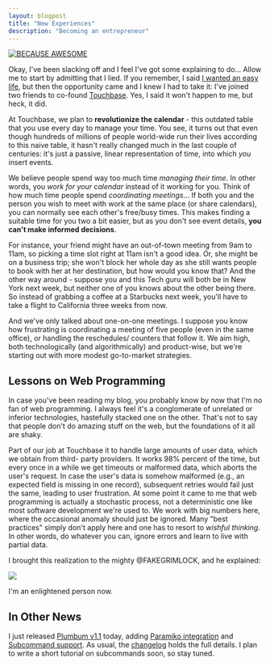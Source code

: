 ```yaml
---
layout: blogpost
title: "New Experiences"
description: "Becoming an entrepreneur"
---
```


<a href="http://fakegrimlock.com/">
<img src="http://tomerfiliba.com/static/res/2012-12-15-grimlock2.png" class="blog-post-image" title="BECAUSE AWESOME"/></a>

Okay, I've been slacking off and I feel I've got some explaining to do... Allow me to start by
admitting that I lied. If you remember, I said [I wanted an easy life](http://tomerfiliba.com/blog/New-Beginnings/), 
but then the opportunity came and I knew I had to take it: I've joined two friends to co-found 
[Touchbase](http://www.touchbase.it/). Yes, I said it won't happen to me, but heck, it did.

At Touchbase, we plan to **revolutionize the calendar** - this outdated table that you use every day
to manage your time. You see, it turns out that even though hundreds of millions of people 
world-wide run their lives according to this naive table, it hasn't really changed much in the 
last couple of centuries: it's just a passive, linear representation of time, into which *you* 
insert events.

We believe people spend way too much time *managing their time*. In other words, you *work for your 
calendar* instead of it working for you. Think of how much time people spend *coordinating 
meetings*... If both you and the person you wish to meet with work at the same place (or share 
calendars), you can normally see each other's free/busy times. This makes finding a suitable time 
for you two a bit easier, but as you don't see event details, **you can't make informed decisions**.

For instance, your friend might have an out-of-town meeting from 9am to 11am, so picking a time slot
right at 11am isn't a good idea. Or, she might be on a business trip; she won't block her whole 
day as she still wants people to book with her at her destination, but how would you know that?
And the other way around - suppose you and this Tech guru will both be in New York next week, 
but neither one of you knows about the other being there. So instead of grabbing a coffee at a
Starbucks next week, you'll have to take a flight to California three weeks from now.

And we've only talked about one-on-one meetings. I suppose you know how frustrating is
coordinating a meeting of five people (even in the same office), or handling the reschedules/
counters that follow it. We aim high, both technologically (and algorithmically) and product-wise,
but we're starting out with more modest go-to-market strategies. 

## Lessons on Web Programming ##
In case you've been reading my blog, you probably know by now that I'm no fan of web programming. 
I always feel it's a conglomerate of unrelated or inferior technologies, hastefully stacked one 
on the other. That's not to say that people don't do amazing stuff on the web, but the foundations 
of it all are shaky.  

Part of our job at Touchbase it to handle large amounts of user data, which we obtain from third-
party providers. It works 98% percent of the time, but every once in a while we get timeouts or
malformed data, which aborts the user's request. In case the user's data is somehow malformed
(e.g., an expected field is missing in one record), subsequent retries would fail just the same, 
leading to user frustration. At some point it came to me that web programming is actually a 
stochastic process, not a deterministic one like most software development we're used to. We work 
with big numbers here, where the occasional anomaly should just be ignored. Many "best practices"
simply don't apply here and one has to resort to *wishful thinking*. In other words, do whatever
you can, ignore errors and learn to live with partial data. 

I brought this realization to the mighty @FAKEGRIMLOCK, and he explained: 

<a href="https://twitter.com/FAKEGRIMLOCK/status/276686347270500353">
<img src="http://tomerfiliba.com/static/res/2012-12-15-onerror.png" class="blog-post-image"/></a>

I'm an enlightened person now.

## In Other News ##

I just released [Plumbum v1.1](http://plumbum.readthedocs.org) today, adding 
[Paramiko integration](http://plumbum.readthedocs.org/en/latest/remote.html#paramiko-machine)
and [Subcommand support](http://plumbum.readthedocs.org/en/latest/cli.html#sub-commands). As usual,
the [changelog](http://plumbum.readthedocs.org/en/latest/changelog.html) holds the full details. 
I plan to write a short tutorial on subcommands soon, so stay tuned.

